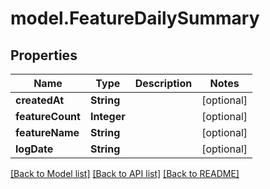 # model.FeatureDailySummary

## Properties
Name | Type | Description | Notes
------------ | ------------- | ------------- | -------------
**createdAt** | **String** |  | [optional] 
**featureCount** | **Integer** |  | [optional] 
**featureName** | **String** |  | [optional] 
**logDate** | **String** |  | [optional] 

[[Back to Model list]](../README.md#documentation-for-models) [[Back to API list]](../README.md#documentation-for-api-endpoints) [[Back to README]](../README.md)


